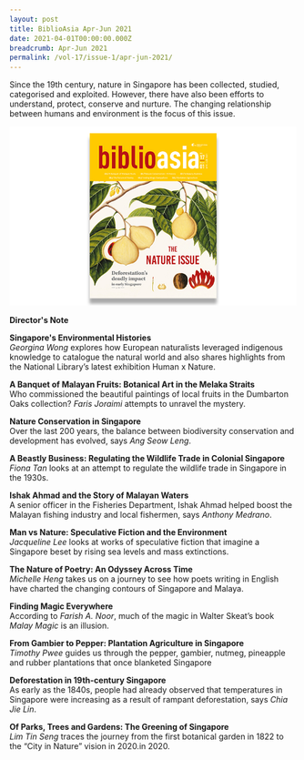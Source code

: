 ```yaml
---
layout: post
title: BiblioAsia Apr-Jun 2021
date: 2021-04-01T00:00:00.000Z
breadcrumb: Apr-Jun 2021
permalink: /vol-17/issue-1/apr-jun-2021/
---
```

Since the 19th century, nature in Singapore has been collected, studied, categorised and exploited. However, there have also been efforts to understand, protect, conserve and nurture. The changing relationship between humans and environment is the focus of this issue.

<img src="/images/Vol-17-issue-1/cover.jpg">

<a style="text-decoration: none; font-weight: bold;" href="/vol-17/issue-1/apr-jun-2021/director-note"> Director's Note</a>

<a style="text-decoration: none; font-weight: bold;" href="/vol-17/issue-1/apr-jun-2021/humanxnature"> Singapore's Environmental Histories</a> <br>*Georgina Wong* explores how European naturalists leveraged indigenous knowledge to catalogue the natural world and also shares highlights from the National Library’s latest exhibition Human x Nature.

<a style="text-decoration: none; font-weight: bold;" href="/vol-17/issue-1/apr-jun-2021/malayan-fruits"> A Banquet of Malayan Fruits: Botanical Art in the Melaka Straits</a> <br> Who commissioned the beautiful paintings of local fruits in the Dumbarton Oaks collection? *Faris Joraimi* attempts to unravel the mystery.

<a style="text-decoration: none; font-weight: bold;" href="/vol-17/issue-1/apr-jun-2021/nature"> Nature Conservation in Singapore</a> <br>Over the last 200 years, the balance between biodiversity conservation and development has evolved, says *Ang Seow Leng*.

<a style="text-decoration: none; font-weight: bold;" href="/vol-17/issue-1/apr-jun-2021/beastly-business"> A Beastly Business: Regulating the Wildlife Trade in Colonial Singapore</a> <br>*Fiona Tan* looks at an attempt to regulate the wildlife trade in Singapore in the 1930s.

<a style="text-decoration: none; font-weight: bold;" href="/vol-17/issue-1/apr-jun-2021/ishak-ahmad"> Ishak Ahmad and the Story of Malayan Waters</a> <br>A senior officer in the Fisheries Department, Ishak Ahmad helped boost the Malayan fishing industry and local fishermen, says *Anthony Medrano*.

<a style="text-decoration: none; font-weight: bold;" href="/vol-17/issue-1/apr-jun-2021/manvsnature">Man vs Nature: Speculative Fiction and the Environment</a> <br>*Jacqueline Lee* looks at works of speculative fiction that imagine a Singapore beset by rising sea levels and mass extinctions.

<a style="text-decoration: none; font-weight: bold;" href="/vol-17/issue-1/apr-jun-2021/poetry">The Nature of Poetry: An Odyssey Across Time</a> <br>*Michelle Heng* takes us on a journey to see how poets writing in English have charted the changing contours of Singapore and Malaya.

<a style="text-decoration: none; font-weight: bold;" href="/vol-17/issue-1/apr-jun-2021/malay-magic">Finding Magic Everywhere</a><br>According to *Farish A. Noor*, much of the magic in Walter Skeat’s book *Malay Magic* is an illusion.

<a style="text-decoration: none; font-weight: bold;" href="/vol-17/issue-1/apr-jun-2021/agriculture">From Gambier to Pepper: Plantation Agriculture in Singapore </a><br>*Timothy Pwee* guides us through the pepper, gambier, nutmeg, pineapple and rubber plantations that once blanketed Singapore

<a style="text-decoration: none; font-weight: bold;" href="/vol-17/issue-1/apr-jun-2021/deforestation">Deforestation in 19th-century Singapore</a><br>As early as the 1840s, people had already observed that temperatures in Singapore were increasing as a result of rampant deforestation, says *Chia Jie Lin*.

<a style="text-decoration: none; font-weight: bold;" href="/vol-17/issue-1/apr-jun-2021/greening">Of Parks, Trees and Gardens: The Greening of Singapore</a>
<br>*Lim Tin Seng* traces the journey from the first botanical garden in 1822 to the “City in Nature” vision in 2020.in 2020.